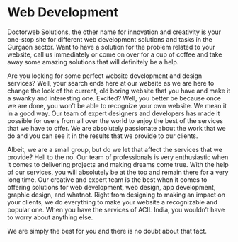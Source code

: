 # Web Development

Doctorweb Solutions, the other name for innovation and creativity is your one-stop site for different web development solutions and tasks in the Gurgaon sector. Want to have a solution for the problem related to your website, call us immediately or come on over for a cup of coffee and take away some amazing solutions that will definitely be a help.

Are you looking for some perfect website development and design services? Well, your search ends here at our website as we are here to change the look of the current, old boring website that you have and make it a swanky and interesting one. Excited? Well, you better be because once we are done, you won’t be able to recognize your own website. We mean it in a good way. Our team of expert designers and developers has made it possible for users from all over the world to enjoy the best of the services that we have to offer. We are absolutely passionate about the work that we do and you can see it in the results that we provide to our clients.

Albeit, we are a small group, but do we let that affect the services that we provide? Hell to the no. Our team of professionals is very enthusiastic when it comes to delivering projects and making dreams come true. With the help of our services, you will absolutely be at the top and remain there for a very long time. Our creative and expert team is the best when it comes to offering solutions for web development, web design, app development, graphic design, and whatnot. Right from designing to making an impact on your clients, we do everything to make your website a recognizable and popular one. When you have the services of ACIL India, you wouldn’t have to worry about anything else.

We are simply the best for you and there is no doubt about that fact.

